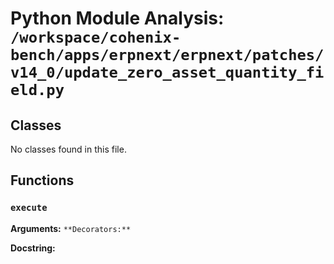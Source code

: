 # Python Module Analysis: `/workspace/cohenix-bench/apps/erpnext/erpnext/patches/v14_0/update_zero_asset_quantity_field.py`

## Classes

No classes found in this file.


## Functions

### `execute`
**Arguments:** ``
**Decorators:** ``

**Docstring:**
```

```


